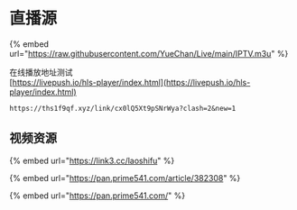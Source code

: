 # 直播源

{% embed url="https://raw.githubusercontent.com/YueChan/Live/main/IPTV.m3u" %}

在线播放地址测试\
[https://livepush.io/hls-player/index.html](https://livepush.io/hls-player/index.html)



```
https://ths1f9qf.xyz/link/cx0lQ5Xt9pSNrWya?clash=2&new=1
```



## 视频资源

{% embed url="https://link3.cc/laoshifu" %}

{% embed url="https://pan.prime541.com/article/382308" %}

{% embed url="https://pan.prime541.com/" %}
